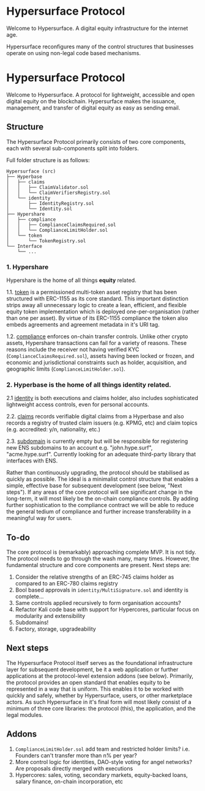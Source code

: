 # Hypersurface Protocol

Welcome to Hypersurface. A digital equity infrastructure for the internet age. 

Hypersurface reconfigures many of the control structures that businesses operate on using non-legal code based mechanisms.  





# Hypersurface Protocol

Welcome to Hypersurface. A protocol for lightweight, accessible and open digital equity on the blockchain. Hypersurface makes the issuance, management, and transfer of digital equity as easy as sending email. 

## Structure
The Hypersurface Protocol primarily consists of two core components, each with several sub-components split into folders.

Full folder structure is as follows:

	Hypersurface (src)
	├── Hyperbase
	│   ├── claims
	│   │   ├── ClaimValidator.sol
	│   │   └── ClaimVerifiersRegistry.sol
	│   └── identity
	│       ├── IdentityRegistry.sol
	│       └── Identity.sol
	├── Hypershare
	│   ├── compliance
	│   │   ├── ComplianceClaimsRequired.sol
	│   │   └── ComplianceLimitHolder.sol
	│   └── token
	│       └── TokenRegistry.sol
	└── Interface
		└── ...

### 1. Hypershare 
Hypershare is the home of all things **equity** related. 

1.1. [token](https://github.com/blit-man/hypersurface-forge/src/Hypershare/token) is a permissioned multi-token asset registry that has been structured with ERC-1155 as its core standard. This important distinction strips away all unnecessary logic to create a lean, efficient, and flexible equity token implementation which is deployed one-per-organisation (rather than one per asset). By virtue of its ERC-1155 compliance the token also embeds agreements and agreement metadata in it's URI tag.

1.2. [compliance](https://github.com/blit-man/hypersurface-forge/src/Hypershare/compliance) enforces on-chain transfer controls. Unlike other crypto assets, Hypershare transactions can fail for a variety of reasons. These reasons include the receiver not having verified KYC (`ComplianceClaimsRequired.sol`), assets having been locked or frozen, and economic and jurisdictional constraints such as holder, acquisition, and geographic limits (`ComplianceLimitHolder.sol`).

### 2. Hyperbase is the home of all things **identity** related.

2.1 [identity](https://github.com/blit-man/hypersurface-forge/src/Hyperbase/identity) is both executions and claims holder, also includes sophisticated lightweight access controls, even for personal accounts.

2.2. [claims](https://github.com/blit-man/hypersurface-forge/src/Hyperbase/claims) records verifiable digital claims from a Hyperbase and also records a registry of trusted claim issuers (e.g. KPMG, etc) and claim topics (e.g. accredited: y/n, nationality, etc.)

2.3. [subdomain](https://github.com/blit-man/hypersurface-forge/src/Hyperbase/subdomain) is currently empty but will be responsible for registering new ENS subdomains to an account e.g. "john.hype.surf", "acme.hype.surf". Currently looking for an adequate third-party library that interfaces with ENS.

Rather than continuously upgrading, the protocol should be stabilised as quickly as possible. The ideal is a minimalist control structure that enables a simple, effective base for subsequent development (see below, "Next steps"). If any areas of the core protocol will see significant change in the long-term, it will most likely be the on-chain compliance controls. By adding further sophistication to the compliance contract we will be able to reduce the general tedium of compliance and further increase transferability in a meaningful way for users.

## To-do
The core protocol is (remarkably) approaching complete MVP. It is not tidy. The protocol needs to go through the wash many, many times. However, the fundamental structure and core components are present. Next steps are: 

1. Consider the relative strengths of an ERC-745 claims holder as compared to an ERC-780 claims registry
2. Bool based approvals in `identity/MultiSignature.sol` and identity is complete...
3. Same controls applied recursively to form organisation accounts?
4. Refactor Kali code base with support for Hypercores, particular focus on modularity and extensibility
5. Subdomains!
6. Factory, storage, upgradeability 

## Next steps
The Hypersurface Protocol itself serves as the foundational infrastructure layer for subsequent development, be it a web application or further applications at the protocol-level extension addons (see below). Primarily, the protocol provides an open standard that enables equity to be represented in a way that is uniform. This enables it to be worked with quickly and safely, whether by Hypersurface, users, or other marketplace actors. As such Hypersurface in it's final form will most likely consist of a minimum of three core libraries: the protocol (this), the application, and the legal modules.

## Addons

1. `ComplianceLimitHolder.sol` add team and restricted holder limits? i.e. Founders can't transfer more than n% per year?
2. More control logic for identities, DAO-style voting for angel networks? Are proposals directly merged with executions
3. Hypercores: sales, voting, secondary markets, equity-backed loans, salary finance, on-chain incorporation, etc 
